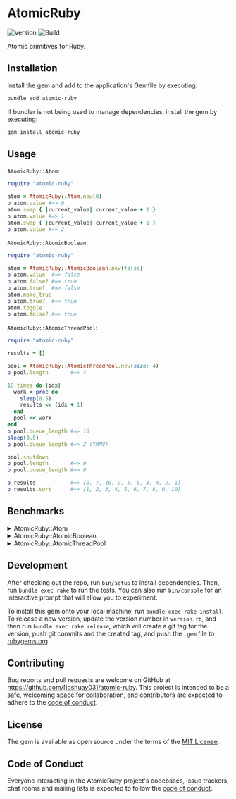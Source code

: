 # AtomicRuby

![Version](https://img.shields.io/gem/v/atomic-ruby)
![Build](https://img.shields.io/github/actions/workflow/status/joshuay03/atomic-ruby/.github/workflows/main.yml?branch=main)

Atomic primitives for Ruby.

## Installation

Install the gem and add to the application's Gemfile by executing:

```bash
bundle add atomic-ruby
```

If bundler is not being used to manage dependencies, install the gem by executing:

```bash
gem install atomic-ruby
```

## Usage

`AtomicRuby::Atom`:

```ruby
require "atomic-ruby"

atom = AtomicRuby::Atom.new(0)
p atom.value #=> 0
atom.swap { |current_value| current_value + 1 }
p atom.value #=> 1
atom.swap { |current_value| current_value + 1 }
p atom.value #=> 2
```

`AtomicRuby::AtomicBoolean`:

```ruby
require "atomic-ruby"

atom = AtomicRuby::AtomicBoolean.new(false)
p atom.value  #=> false
p atom.false? #=> true
p atom.true?  #=> false
atom.make_true
p atom.true?  #=> true
atom.toggle
p atom.false? #=> true
```

`AtomicRuby::AtomicThreadPool`:

```ruby
require "atomic-ruby"

results = []

pool = AtomicRuby::AtomicThreadPool.new(size: 4)
p pool.length       #=> 4

10.times do |idx|
  work = proc do
    sleep(0.5)
    results << (idx + 1)
  end
  pool << work
end
p pool.queue_length #=> 10
sleep(0.5)
p pool.queue_length #=> 2 (YMMV)

pool.shutdown
p pool.length       #=> 0
p pool.queue_length #=> 0

p results           #=> [8, 7, 10, 9, 6, 5, 3, 4, 2, 1]
p results.sort      #=> [1, 2, 3, 4, 5, 6, 7, 8, 9, 10]
```

## Benchmarks

<details>

<summary>AtomicRuby::Atom</summary>

<br>

```ruby
# frozen_string_literal: true

require "benchmark"
require "concurrent-ruby"
require_relative "../lib/atomic-ruby"

class SynchronizedBankAccount
  def initialize(balance)
    @balance = balance
    @mutex = Mutex.new
  end

  def balance
    @mutex.synchronize do
      @balance
    end
  end

  def deposit(amount)
    @mutex.synchronize do
      @balance += amount
    end
  end
end

class ConcurrentRubyAtomicBankAccount
  def initialize(balance)
    @balance = Concurrent::Atom.new(balance)
  end

  def balance
    @balance.value
  end

  def deposit(amount)
    @balance.swap { |current_balance| current_balance + amount }
  end
end

class AtomicRubyAtomicBankAccount
  def initialize(balance)
    @balance = AtomicRuby::Atom.new(balance)
  end

  def balance
    @balance.value
  end

  def deposit(amount)
    @balance.swap { |current_balance| current_balance + amount }
  end
end

balances = []
results = []

3.times do |idx|
  klass = case idx
  when 0 then SynchronizedBankAccount
  when 1 then ConcurrentRubyAtomicBankAccount
  when 2 then AtomicRubyAtomicBankAccount
  end

  result = Benchmark.measure do
    account = klass.new(100)

    5.times.map do |idx|
      Thread.new do
        25.times do
          account.deposit(idx + 1)
          sleep(0.2)
          account.deposit(idx + 2)
        end
      end
    end.each(&:join)

    balances << account.balance
  end

  results << result
end

puts "ruby version:            #{RUBY_DESCRIPTION}"
puts "concurrent-ruby version: #{Concurrent::VERSION}"
puts "atomic-ruby version:     #{AtomicRuby::VERSION}"
puts "\n"
puts "Balances:"
puts "Synchronized Bank Account Balance:           #{balances[0]}"
puts "Concurrent Ruby Atomic Bank Account Balance: #{balances[1]}"
puts "Atomic Ruby Atomic Bank Account Balance:     #{balances[2]}"
puts "\n"
puts "Benchmark Results:"
puts "Synchronized Bank Account:           #{results[0].real.round(6)} seconds"
puts "Concurrent Ruby Atomic Bank Account: #{results[1].real.round(6)} seconds"
puts "Atomic Ruby Atomic Bank Account:     #{results[2].real.round(6)} seconds"
```

```
> bundle exec rake compile && bundle exec ruby examples/atom_benchmark.rb

ruby version:            ruby 3.4.4 (2025-05-14 revision a38531fd3f) +YJIT +PRISM [arm64-darwin24]
concurrent-ruby version: 1.3.5
atomic-ruby version:     0.3.0

Balances:
Synchronized Bank Account Balance:           975
Concurrent Ruby Atomic Bank Account Balance: 975
Atomic Ruby Atomic Bank Account Balance:     975

Benchmark Results:
Synchronized Bank Account:           5.125638 seconds
Concurrent Ruby Atomic Bank Account: 5.114936 seconds
Atomic Ruby Atomic Bank Account:     5.108171 seconds
```

</details>

<details>

<summary>AtomicRuby::AtomicBoolean</summary>

```ruby
# frozen_string_literal: true

require "benchmark/ips"
require "concurrent-ruby"
require_relative "../lib/atomic-ruby"

Benchmark.ips do |x|
  x.report("Synchronized Boolean Toggle") do
    boolean = false
    mutex = Mutex.new
    20.times.map do
      Thread.new do
        100.times do
          mutex.synchronize do
            boolean = !boolean
          end
        end
      end
    end.each(&:join)
  end

  x.report("Concurrent Ruby Atomic Boolean Toggle") do
    boolean = Concurrent::AtomicBoolean.new(false)
    20.times.map do
      Thread.new do
        100.times do
          # Not exactly atomic, but this
          # is the closest matching API.
          boolean.value = !boolean.value
        end
      end
    end.each(&:join)
  end

  x.report("Atomic Ruby Atomic Boolean Toggle") do
    boolean = AtomicRuby::AtomicBoolean.new(false)
    20.times.map do
      Thread.new do
        100.times do
          boolean.toggle
        end
      end
    end.each(&:join)
  end

  x.compare!
end
```

```
> bundle exec rake compile && bundle exec ruby examples/atomic_boolean_benchmark.rb

ruby 3.4.4 (2025-05-14 revision a38531fd3f) +YJIT +PRISM [arm64-darwin24]
Warming up --------------------------------------
Synchronized Boolean Toggle
                        83.000 i/100ms
Concurrent Ruby Atomic Boolean Toggle
                        58.000 i/100ms
Atomic Ruby Atomic Boolean Toggle
                        88.000 i/100ms
Calculating -------------------------------------
Synchronized Boolean Toggle
                        775.552 (± 6.2%) i/s    (1.29 ms/i) -      3.901k in   5.051649s
Concurrent Ruby Atomic Boolean Toggle
                        741.655 (± 3.5%) i/s    (1.35 ms/i) -      3.712k in   5.011183s
Atomic Ruby Atomic Boolean Toggle
                        881.916 (± 2.8%) i/s    (1.13 ms/i) -      4.488k in   5.092910s

Comparison:
Atomic Ruby Atomic Boolean Toggle:      881.9 i/s
Synchronized Boolean Toggle:            775.6 i/s - 1.14x  slower
Concurrent Ruby Atomic Boolean Toggle:  741.7 i/s - 1.19x  slower
```

</details>

<details>

<summary>AtomicRuby::AtomicThreadPool</summary>

<br>

```ruby
# frozen_string_literal: true

require "benchmark"
require "concurrent-ruby"
require_relative "../lib/atomic-ruby"

results = []

2.times do |idx|
  result = Benchmark.measure do
    pool = case idx
    when 0 then Concurrent::FixedThreadPool.new(20)
    when 1 then AtomicRuby::AtomicThreadPool.new(size: 20)
    end

    100.times do
      pool << -> { sleep(0.2) }
    end

    100.times do
      pool << -> { 1_000_000.times.map(&:itself).sum }
    end

    # concurrent-ruby does not wait for threads to die on shutdown
    threads = if idx == 0
      pool.instance_variable_get(:@pool).map { |worker| worker.instance_variable_get(:@thread) }
    end
    pool.shutdown
    threads&.each(&:join)
  end

  results << result
end

puts "ruby version:            #{RUBY_DESCRIPTION}"
puts "concurrent-ruby version: #{Concurrent::VERSION}"
puts "atomic-ruby version:     #{AtomicRuby::VERSION}"
puts "\n"
puts "Benchmark Results:"
puts "Concurrent Ruby Thread Pool:    #{results[0].real.round(6)} seconds"
puts "Atomic Ruby Atomic Thread Pool: #{results[1].real.round(6)} seconds"
```

```
> bundle exec rake compile && bundle exec ruby examples/atomic_thread_pool_benchmark.rb

ruby version:            ruby 3.4.4 (2025-05-14 revision a38531fd3f) +YJIT +PRISM [arm64-darwin24]
concurrent-ruby version: 1.3.5
atomic-ruby version:     0.2.0

Benchmark Results:
Concurrent Ruby Thread Pool:    5.188700 seconds
Atomic Ruby Atomic Thread Pool: 4.783689 seconds
```

</details>

## Development

After checking out the repo, run `bin/setup` to install dependencies. Then, run `bundle exec rake` to run the tests.
You can also run `bin/console` for an interactive prompt that will allow you to experiment.

To install this gem onto your local machine, run `bundle exec rake install`. To release a new version, update the
version number in `version.rb`, and then run `bundle exec rake release`, which will create a git tag for the version,
push git commits and the created tag, and push the `.gem` file to [rubygems.org](https://rubygems.org).

## Contributing

Bug reports and pull requests are welcome on GitHub at https://github.com/[joshuay03]/atomic-ruby. This project is
intended to be a safe, welcoming space for collaboration, and contributors are expected to adhere to the
[code of conduct](https://github.com/[joshuay03]/atomic-ruby/blob/main/CODE_OF_CONDUCT.md).

## License

The gem is available as open source under the terms of the [MIT License](https://opensource.org/licenses/MIT).

## Code of Conduct

Everyone interacting in the AtomicRuby project's codebases, issue trackers, chat rooms and mailing lists is expected to
follow the [code of conduct](https://github.com/[joshuay03]/atomic-ruby/blob/main/CODE_OF_CONDUCT.md).
